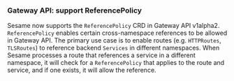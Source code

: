 ### Gateway API: support ReferencePolicy

Sesame now supports the `ReferencePolicy` CRD in Gateway API v1alpha2.
`ReferencePolicy` enables certain cross-namespace references to be allowed in Gateway API.
The primary use case is to enable routes (e.g. `HTTPRoutes`, `TLSRoutes`) to reference backend `Services` in different namespaces.
When Sesame processes a route that references a service in a different namespace, it will check for a `ReferencePolicy` that applies to the route and service, and if one exists, it will allow the reference.
